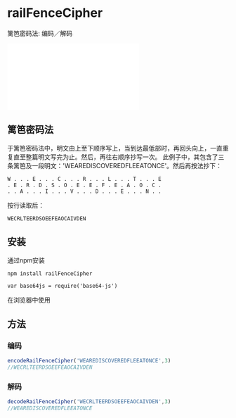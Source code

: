 # railFenceCipher
篱笆密码法: 编码／解码

![English README](README.md)

## 篱笆密码法

于篱笆密码法中，明文由上至下顺序写上，当到达最低部时，再回头向上，一直重复直至整篇明文写完为止。然后，再往右顺序抄写一次。
此例子中，其包含了三条篱笆及一段明文：'WEAREDISCOVEREDFLEEATONCE'。然后再按法抄下：

    W . . . E . . . C . . . R . . . L . . . T . . . E
    . E . R . D . S . O . E . E . F . E . A . O . C .
    . . A . . . I . . . V . . . D . . . E . . . N . .

按行读取后：

    WECRLTEERDSOEEFEAOCAIVDEN


## 安装

通过npm安装

    npm install railFenceCipher

`var base64js = require('base64-js')`

在浏览器中使用

<script src="railFenceCipher.min.js"></script>

## 方法

### 编码
```javascript
encodeRailFenceCipher('WEAREDISCOVEREDFLEEATONCE',3)
//WECRLTEERDSOEEFEAOCAIVDEN
```
### 解码
```javascript
decodeRailFenceCipher('WECRLTEERDSOEEFEAOCAIVDEN',3)
//WEAREDISCOVEREDFLEEATONCE
```
